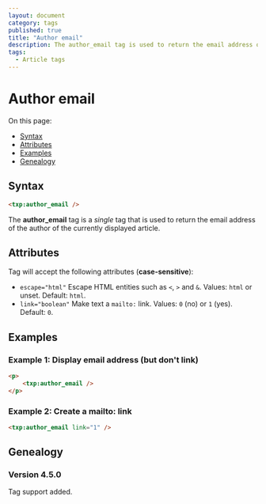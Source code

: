 ```yaml
---
layout: document
category: tags
published: true
title: "Author email"
description: The author_email tag is used to return the email address of the author of the currently displayed article.
tags:
  - Article tags
---
```


# Author email

On this page:

* [Syntax](#user-content-syntax)
* [Attributes](#user-content-attributes)
* [Examples](#user-content-examples)
* [Genealogy](#user-content-genealogy)

## Syntax

~~~ html
<txp:author_email />
~~~

The **author_email** tag is a *single* tag that is used to return the email address of the author of the currently displayed article.

## Attributes

Tag will accept the following attributes (**case-sensitive**):

* `escape="html"`
Escape HTML entities such as `<`, `>` and `&`.
Values: `html` or unset.
Default: `html`.
* `link="boolean"`
Make text a `mailto:` link.
Values: `0` (no) or `1` (yes).
Default: `0`.

## Examples

### Example 1: Display email address (but don't link)

~~~ html
<p>
    <txp:author_email />
</p>
~~~

### Example 2: Create a mailto: link

~~~ html
<txp:author_email link="1" />
~~~

## Genealogy

### Version 4.5.0

Tag support added.
